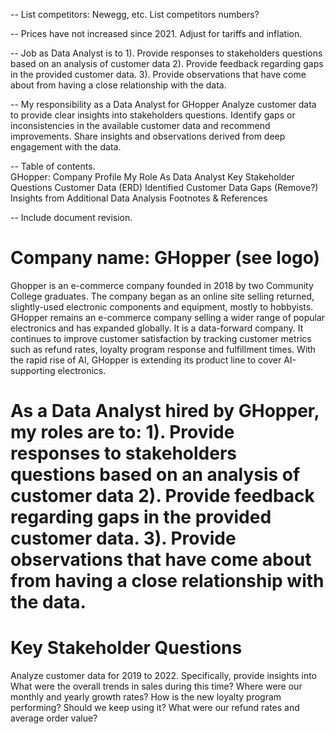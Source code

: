 -- List competitors: Newegg, etc.  List competitors numbers?

-- Prices have not increased since 2021.  Adjust for tariffs and inflation.

-- Job as Data Analyst is to 1). Provide responses to stakeholders questions based on an analysis of customer data 2). Provide feedback regarding gaps in the provided customer data. 3). Provide observations that have come about from having a close relationship with the data.

-- My responsibility as a Data Analyst for GHopper
Analyze customer data to provide clear insights into stakeholders questions.
Identify gaps or inconsistencies in the available customer data and recommend improvements.
Share insights and observations derived from deep engagement with the data.

-- Table of contents.  
  GHopper: Company Profile
  My Role As Data Analyst
  Key Stakeholder Questions
  Customer Data (ERD) 
  Identified Customer Data Gaps (Remove?)
  Insights from Additional Data Analysis
  Footnotes & References

-- Include document revision. 




# Company name:  GHopper (see logo)
Ghopper is an e-commerce company founded in 2018 by two Community College graduates.  The company began as an online site selling returned, slightly-used electronic components and equipment, mostly to hobbyists.  GHopper remains an e-commerce company selling a wider range of popular electronics and has expanded globally.  It is a data-forward company.  It continues to improve customer satisfaction by tracking customer metrics such as refund rates, loyalty program response and fulfillment times.  With the rapid rise of AI, GHopper is extending its product line to cover AI-supporting electronics.

#  As a Data Analyst hired by GHopper, my roles are to:  1). Provide responses to stakeholders questions based on an analysis of customer data 2). Provide feedback regarding gaps in the provided customer data. 3). Provide observations that have come about from having a close relationship with the data.



  # Key Stakeholder Questions
  Analyze customer data for 2019 to 2022. Specifically, provide insights into
    What were the overall trends in sales during this time?
    Where were our monthly and yearly growth rates?
    How is the new loyalty program performing?  Should we keep using it?
    What were our refund rates and average order value?
    
